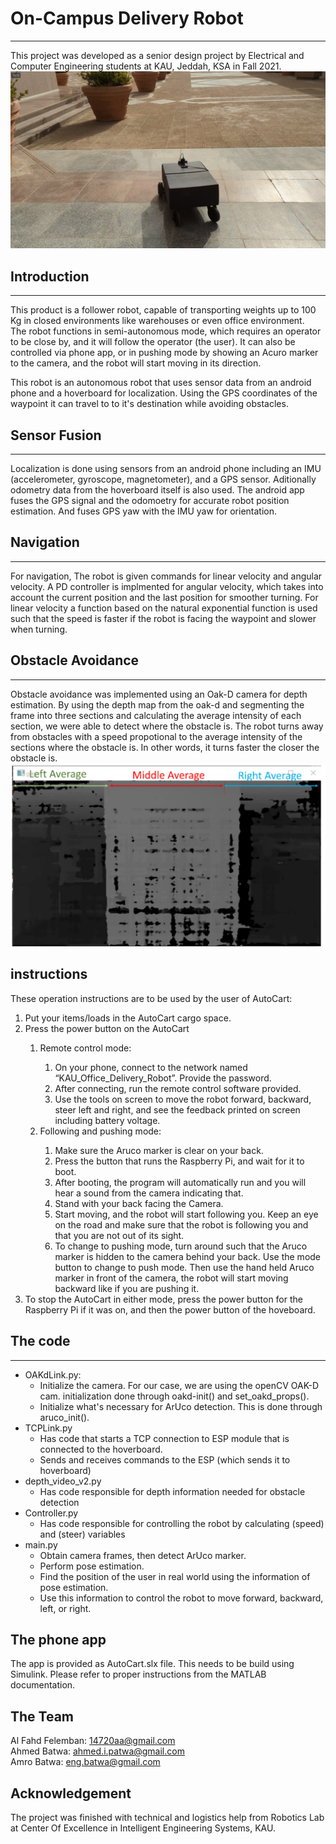 # On-Campus Delivery Robot
_____  

This project was developed as a senior design project by Electrical and Computer Engineering students at KAU, Jeddah, KSA in Fall 2021.  
![Alt text](Journey.png)


## Introduction
_____  

This product is a follower robot, capable of transporting weights up to 100 Kg in closed environments like warehouses or even office environment.  
The robot functions in semi-autonomous mode, which requires an operator to be close by, and it will follow the operator (the user).
It can also be controlled via phone app, or in pushing mode by showing an Acuro marker to the camera, and the robot will start moving in
its direction.

This robot is an autonomous robot that uses sensor data from an android phone and a hoverboard for localization. Using the GPS coordinates of the waypoint it can travel to to it's destination while avoiding obstacles.



## Sensor Fusion
_____  
Localization is done using sensors from an android phone including an IMU (accelerometer, gyroscope, magnetometer), and a GPS sensor. Aditionally odometry data from the hoverboard itself is also used. The android app fuses the GPS signal and the odomoetry for accurate robot position estimation. And fuses GPS yaw with the IMU yaw for orientation.  

## Navigation
_____  
For navigation, The robot is given commands for linear velocity and angular velocity. A PD controller is implmented for angular velocity, which takes into account the current position and the last position for smoother turning. For linear velocity a function based on the natural exponential function is used such that the speed is faster if the robot is facing the waypoint and slower when turning.

## Obstacle Avoidance
_____  
Obstacle avoidance was implemented using an Oak-D camera for depth estimation. By using the depth map from the oak-d and segmenting the frame into three sections and calculating the average intensity of each section, we were able to detect where the obstacle is. The robot turns away from obstacles with a speed propotional to the average intensity of the sections where the obstacle is. In other words, it turns faster the closer the obstacle is.
![Alt text](Sections1.png)


## instructions
These operation instructions are to be used by the user of AutoCart:
<ol>
  <li>Put your items/loads in the AutoCart cargo space.</li>
  <li>Press the power button on the AutoCart</li>
    <ol>
      <li>Remote control mode:</li>
      <ol>
        <li>On your phone, connect to the network named “KAU_Office_Delivery_Robot”. Provide the password.</li>
        <li>After connecting, run the remote control software provided.</li>
        <li>Use the tools on screen to move the robot forward, backward, steer left and right, and see the feedback printed on screen including battery voltage.</li>
      </ol>
      <li>Following and pushing mode:</li>
      <ol>
        <li>Make sure the Aruco marker is clear on your back. </li>
        <li>Press the button that runs the Raspberry Pi, and wait for it to boot.</li>
        <li>After booting, the program will automatically run and you will hear a sound from the camera indicating that.</li>
        <li>Stand with your back facing the Camera. </li>
        <li>Start moving, and the robot will start following you. Keep an eye on the road and make sure that the robot is following you and that you are not out of its sight.</li>
        <li>To change to pushing mode, turn around such that the Aruco marker is hidden to the camera behind your back. Use the mode button to change to push mode. Then use the hand held Aruco marker in front of the camera, the robot will start moving backward like if you are pushing it.</li>
      </ol>
    </ol>
  <li>To stop the AutoCart in either mode, press the power button for the Raspberry Pi if it was on, and then the power button of the hoveboard.</li>
</ol>

## The code
____  
- OAKdLink.py:
  - Initialize the camera. For our case, we are using the openCV OAK-D cam. initialization done through oakd-init() and 
  set_oakd_props().
  - Initialize what's necessary for ArUco detection. This is done through aruco_init().
- TCPLink.py
  - Has code that starts a TCP connection to ESP module that is connected to the hoverboard.
  - Sends and receives commands to the ESP (which sends it to hoverboard)
- depth_video_v2.py
  - Has code responsible for depth information needed for obstacle detection
- Controller.py
  - Has code responsible for controlling the robot by calculating (speed) and (steer) variables
- main.py
  - Obtain camera frames, then detect ArUco marker.
  - Perform pose estimation.
  - Find the position of the user in real world using the information of pose estimation.
  - Use this information to control the robot to move forward, backward, left, or right.

## The phone app
The app is provided as AutoCart.slx file. This needs to be build using Simulink. Please refer to proper instructions
from the MATLAB documentation. 

## The Team
Al Fahd Felemban: 14720aa@gmail.com  
Ahmed Batwa: ahmed.i.patwa@gmail.com  
Amro Batwa: eng.batwa@gmail.com

## Acknowledgement
The project was finished with technical and logistics help from Robotics Lab at Center Of Excellence in Intelligent Engineering Systems, KAU.    

